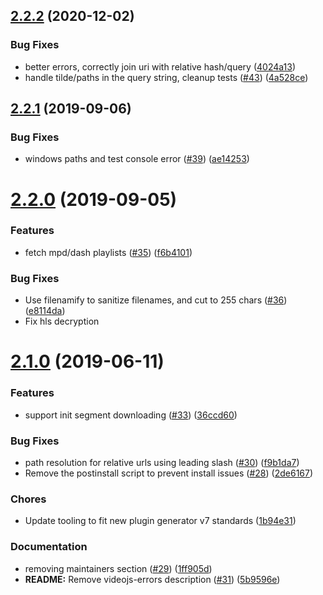 <a name="2.2.2"></a>
## [2.2.2](https://github.com/videojs/hls-fetcher/compare/v2.2.1...v2.2.2) (2020-12-02)

### Bug Fixes

* better errors, correctly join uri with relative hash/query ([4024a13](https://github.com/videojs/hls-fetcher/commit/4024a13))
* handle tilde/paths in the query string, cleanup tests ([#43](https://github.com/videojs/hls-fetcher/issues/43)) ([4a528ce](https://github.com/videojs/hls-fetcher/commit/4a528ce))

<a name="2.2.1"></a>
## [2.2.1](https://github.com/videojs/hls-fetcher/compare/v2.2.0...v2.2.1) (2019-09-06)

### Bug Fixes

* windows paths and test console error ([#39](https://github.com/videojs/hls-fetcher/issues/39)) ([ae14253](https://github.com/videojs/hls-fetcher/commit/ae14253))

<a name="2.2.0"></a>
# [2.2.0](https://github.com/videojs/hls-fetcher/compare/v2.1.0...v2.2.0) (2019-09-05)

### Features

* fetch mpd/dash playlists ([#35](https://github.com/videojs/hls-fetcher/issues/35)) ([f6b4101](https://github.com/videojs/hls-fetcher/commit/f6b4101))

### Bug Fixes

* Use filenamify to sanitize filenames, and cut to 255 chars ([#36](https://github.com/videojs/hls-fetcher/issues/36)) ([e8114da](https://github.com/videojs/hls-fetcher/commit/e8114da))
* Fix hls decryption

<a name="2.1.0"></a>
# [2.1.0](https://github.com/videojs/hls-fetcher/compare/v2.0.2...v2.1.0) (2019-06-11)

### Features

* support init segment downloading ([#33](https://github.com/videojs/hls-fetcher/issues/33)) ([36ccd60](https://github.com/videojs/hls-fetcher/commit/36ccd60))

### Bug Fixes

* path resolution for relative urls using leading slash ([#30](https://github.com/videojs/hls-fetcher/issues/30)) ([f9b1da7](https://github.com/videojs/hls-fetcher/commit/f9b1da7))
* Remove the postinstall script to prevent install issues ([#28](https://github.com/videojs/hls-fetcher/issues/28)) ([2de6167](https://github.com/videojs/hls-fetcher/commit/2de6167))

### Chores

* Update tooling to fit new plugin generator v7 standards ([1b94e31](https://github.com/videojs/hls-fetcher/commit/1b94e31))

### Documentation

* removing maintainers section ([#29](https://github.com/videojs/hls-fetcher/issues/29)) ([1ff905d](https://github.com/videojs/hls-fetcher/commit/1ff905d))
* **README:** Remove videojs-errors description ([#31](https://github.com/videojs/hls-fetcher/issues/31)) ([5b9596e](https://github.com/videojs/hls-fetcher/commit/5b9596e))

